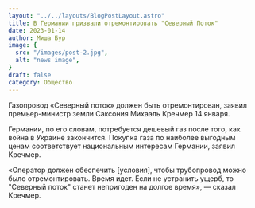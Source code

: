 ```yaml
---
layout: "../../layouts/BlogPostLayout.astro"
title: В Германии призвали отремонтировать "Северный Поток"
date: 2023-01-14
author: Миша Бур
image: {
  src: "/images/post-2.jpg",
  alt: "news image",
}
draft: false
category: Общество
---
```


Газопровод «Северный поток» должен быть отремонтирован, заявил премьер-министр земли Саксония Михаэль Кречмер 14 января.

Германии, по его словам, потребуется дешевый газ после того, как война в Украине закончится. Покупка газа по наиболее выгодным ценам соответствует национальным интересам Германии, заявил Кречмер.

«Оператор должен обеспечить [условия], чтобы трубопровод можно было отремонтировать. Время идет. Если не устранить ущерб, то "Северный поток" станет непригоден на долгое время», — сказал Кречмер.
